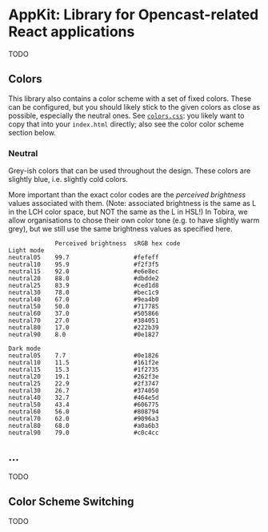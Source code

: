 # AppKit: Library for Opencast-related React applications

TODO


## Colors

This library also contains a color scheme with a set of fixed colors.
These can be configured, but you should likely stick to the given colors as close as possible, especially the neutral ones.
See [`colors.css`](./src/colors.css): you likely want to copy that into your `index.html` directly;
also see the color color scheme section below.

### Neutral

Grey-ish colors that can be used throughout the design.
These colors are slightly blue, i.e. slightly cold colors.

More important than the exact color codes are the *perceived brightness* values associated with them.
(Note: associated brightness is the same as L in the LCH color space, but NOT the same as the L in HSL!)
In Tobira, we allow organisations to chose their own color tone (e.g. to have slightly warm grey), but we still use the same brightness values as specified here.

```
             Perceived brightness  sRGB hex code
Light mode
neutral05    99.7                  #fefeff
neutral10    95.9                  #f2f3f5
neutral15    92.0                  #e6e8ec
neutral20    88.0                  #dbdde2
neutral25    83.9                  #ced1d8
neutral30    78.0                  #bec1c9
neutral40    67.0                  #9ea4b0
neutral50    50.0                  #717785
neutral60    37.0                  #505866
neutral70    27.0                  #384051
neutral80    17.0                  #222b39
neutral90    8.0                   #0e1827

Dark mode
neutral05    7.7                   #0e1826
neutral10    11.5                  #161f2e
neutral15    15.3                  #1f2735
neutral20    19.1                  #262f3e
neutral25    22.9                  #2f3747
neutral30    26.7                  #374050
neutral40    32.7                  #464e5d
neutral50    43.4                  #606775
neutral60    56.0                  #808794
neutral70    62.0                  #9096a3
neutral80    68.0                  #a0a6b3
neutral90    79.0                  #c0c4cc
```

## ...

TODO


## Color Scheme Switching

TODO

